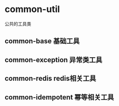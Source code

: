 # common-util
公共的工具类
## common-base 基础工具
## common-exception 异常类工具
## common-redis redis相关工具
## common-idempotent 幂等相关工具